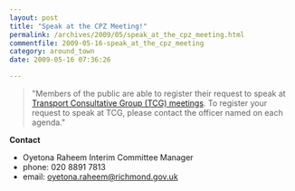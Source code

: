```yaml
---
layout: post
title: "Speak at the CPZ Meeting!"
permalink: /archives/2009/05/speak_at_the_cpz_meeting.html
commentfile: 2009-05-16-speak_at_the_cpz_meeting
category: around_town
date: 2009-05-16 07:36:26

---
```


> "Members of the public are able to register their request to speak at [Transport Consultative Group (TCG) meetings](/event/meeting/200705142152). To register your request to speak at TCG, please contact the officer named on each agenda."

**Contact**

-   Oyetona Raheem
    Interim Committee Manager
-   phone: 020 8891 7813
-   email: <oyetona.raheem@richmond.gov.uk>
